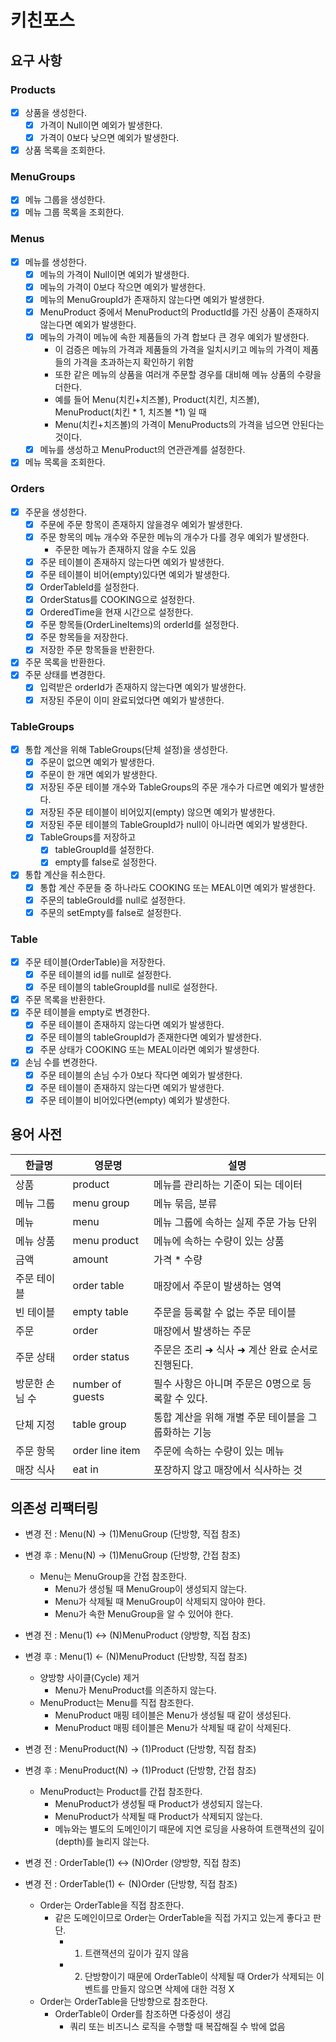 # 키친포스
## 요구 사항
### Products
- [x] 상품을 생성한다.
  - [x] 가격이 Null이면 예외가 발생한다.
  - [x] 가격이 0보다 낮으면 예외가 발생한다.
- [x] 상품 목록을 조회한다.

### MenuGroups
- [x] 메뉴 그룹을 생성한다.
- [x] 메뉴 그룹 목록을 조회한다.

### Menus
- [x] 메뉴를 생성한다.
  - [x] 메뉴의 가격이 Null이면 예외가 발생한다.
  - [x] 메뉴의 가격이 0보다 작으면 예외가 발생한다.
  - [x] 메뉴의 MenuGroupId가 존재하지 않는다면 예외가 발생한다.
  - [x] MenuProduct 중에서 MenuProduct의 ProductId를 가진 상품이 존재하지 않는다면 예외가 발생한다.
  - [x] 메뉴의 가격이 메뉴에 속한 제품들의 가격 합보다 큰 경우 예외가 발생한다.
    - 이 검증은 메뉴의 가격과 제품들의 가격을 일치시키고 메뉴의 가격이 제품들의 가격을 초과하는지 확인하기 위함
    - 또한 같은 메뉴의 상품을 여러개 주문할 경우를 대비해 메뉴 상품의 수량을 더한다.
    - 예를 들어 Menu(치킨+치즈볼), Product(치킨, 치즈볼), MenuProduct(치킨 * 1, 치즈볼 *1) 일 때
    - Menu(치킨+치즈볼)의 가격이 MenuProducts의 가격을 넘으면 안된다는 것이다.
  - [x] 메뉴를 생성하고 MenuProduct의 연관관계를 설정한다.
- [x] 메뉴 목록을 조회한다.

### Orders
- [x] 주문을 생성한다.
  - [x] 주문에 주문 항목이 존재하지 않을경우 예외가 발생한다.
  - [x] 주문 항목의 메뉴 개수와 주문한 메뉴의 개수가 다를 경우 예외가 발생한다.
    - 주문한 메뉴가 존재하지 않을 수도 있음
  - [x] 주문 테이블이 존재하지 않는다면 예외가 발생한다.
  - [x] 주문 테이블이 비어(empty)있다면 예외가 발생한다.
  - [x] OrderTableId를 설정한다.
  - [x] OrderStatus를 COOKING으로 설정한다.
  - [x] OrderedTime을 현재 시간으로 설정한다.
  - [x] 주문 항목들(OrderLineItems)의 orderId를 설정한다.
  - [x] 주문 항목들을 저장한다.
  - [x] 저장한 주문 항목들을 반환한다.
- [x] 주문 목록을 반환한다.
- [x] 주문 상태를 변경한다.
  - [x] 입력받은 orderId가 존재하지 않는다면 예외가 발생한다.
  - [x] 저장된 주문이 이미 완료되었다면 예외가 발생한다.

### TableGroups
- [x] 통합 계산을 위해 TableGroups(단체 설정)을 생성한다.
  - [x] 주문이 없으면 예외가 발생한다.
  - [x] 주문이 한 개면 예외가 발생한다.
  - [x] 저장된 주문 테이블 개수와 TableGroups의 주문 개수가 다르면 예외가 발생한다.
  - [x] 저장된 주문 테이블이 비어있지(empty) 않으면 예외가 발생한다.
  - [x] 저장된 주문 테이블의 TableGroupId가 null이 아니라면 예외가 발생한다.
  - [x] TableGroups를 저장하고
    - [x] tableGroupId를 설정한다.
    - [x] empty를 false로 설정한다.
- [x] 통합 계산을 취소한다.
  - [x] 통합 계산 주문들 중 하나라도 COOKING 또는 MEAL이면 예외가 발생한다.
  - [x] 주문의 tableGrouId를 null로 설정한다.
  - [x] 주문의 setEmpty를 false로 설정한다.

### Table
- [x] 주문 테이블(OrderTable)을 저장한다.
  - [x] 주문 테이블의 id를 null로 설정한다.
  - [x] 주문 테이블의 tableGroupId를 null로 설정한다.
- [x] 주문 목록을 반환한다.
- [x] 주문 테이블을 empty로 변경한다.
  - [x] 주문 테이블이 존재하지 않는다면 예외가 발생한다.
  - [x] 주문 테이블의 tableGroupId가 존재한다면 예외가 발생한다.
  - [x] 주문 상태가 COOKING 또는 MEAL이라면 예외가 발생한다.
- [x] 손님 수를 변경한다.
  - [x] 주문 테이블의 손님 수가 0보다 작다면 예외가 발생한다.
  - [x] 주문 테이블이 존재하지 않는다면 예외가 발생한다.
  - [x] 주문 테이블이 비어있다면(empty) 예외가 발생한다.

## 용어 사전

| 한글명      | 영문명 | 설명 |
|----------| --- | --- |
| 상품       | product | 메뉴를 관리하는 기준이 되는 데이터 |
| 메뉴 그룹    | menu group | 메뉴 묶음, 분류 |
| 메뉴       | menu | 메뉴 그룹에 속하는 실제 주문 가능 단위 |
| 메뉴 상품    | menu product | 메뉴에 속하는 수량이 있는 상품 |
| 금액       | amount | 가격 * 수량 |
| 주문 테이블   | order table | 매장에서 주문이 발생하는 영역 |
| 빈 테이블    | empty table | 주문을 등록할 수 없는 주문 테이블 |
| 주문       | order | 매장에서 발생하는 주문 |
| 주문 상태    | order status | 주문은 조리 ➜ 식사 ➜ 계산 완료 순서로 진행된다. |
| 방문한 손님 수 | number of guests | 필수 사항은 아니며 주문은 0명으로 등록할 수 있다. |
| 단체 지정    | table group | 통합 계산을 위해 개별 주문 테이블을 그룹화하는 기능 |
| 주문 항목    | order line item | 주문에 속하는 수량이 있는 메뉴 |
| 매장 식사    | eat in | 포장하지 않고 매장에서 식사하는 것 |

## 의존성 리팩터링
* 변경 전 : Menu(N) -> (1)MenuGroup (단방향, 직접 참조)
* 변경 후 : Menu(N) -> (1)MenuGroup (단방향, 간접 참조)
  * Menu는 MenuGroup을 간접 참조한다.
    * Menu가 생성될 때 MenuGroup이 생성되지 않는다. 
    * Menu가 삭제될 때 MenuGroup이 삭제되지 않아야 한다.
    * Menu가 속한 MenuGroup을 알 수 있어야 한다.

* 변경 전 : Menu(1) <-> (N)MenuProduct (양방향, 직접 참조)
* 변경 후 : Menu(1) <- (N)MenuProduct (단방향, 직접 참조)
  * 양방향 사이클(Cycle) 제거
    * Menu가 MenuProduct를 의존하지 않는다.
  * MenuProduct는 Menu를 직접 참조한다.
    * MenuProduct 매핑 테이블은 Menu가 생성될 때 같이 생성된다.
    * MenuProduct 매핑 테이블은 Menu가 삭제될 때 같이 삭제된다.

* 변경 전 : MenuProduct(N) -> (1)Product (단방향, 직접 참조)
* 변경 후 : MenuProduct(N) -> (1)Product (단방향, 간접 참조)
  * MenuProduct는 Product를 간접 참조한다.
    * MenuProduct가 생성될 때 Product가 생성되지 않는다.
    * MenuProduct가 삭제될 때 Product가 삭제되지 않는다.
    * 메뉴와는 별도의 도메인이기 때문에 지연 로딩을 사용하여 트랜잭션의 깊이(depth)를 늘리지 않는다.

* 변경 전 : OrderTable(1) <-> (N)Order (양방향, 직접 참조)
* 변경 전 : OrderTable(1) <- (N)Order (단방향, 직접 참조)
  * Order는 OrderTable을 직접 참조한다.
    * 같은 도메인이므로 Order는 OrderTable을 직접 가지고 있는게 좋다고 판단.
      * 1. 트랜잭션의 깊이가 깊지 않음
      * 2. 단방향이기 때문에 OrderTable이 삭제될 때 Order가 삭제되는 이벤트를 만들지 않으면 삭제에 대한 걱정 X
  * Order는 OrderTable을 단방향으로 참조한다.
    * OrderTable이 Order를 참조하면 다중성이 생김
      * 쿼리 또는 비즈니스 로직을 수행할 때 복잡해질 수 밖에 없음